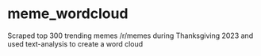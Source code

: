 # meme_wordcloud
Scraped top 300 trending memes /r/memes during Thanksgiving 2023 and used text-analysis to create a word cloud
